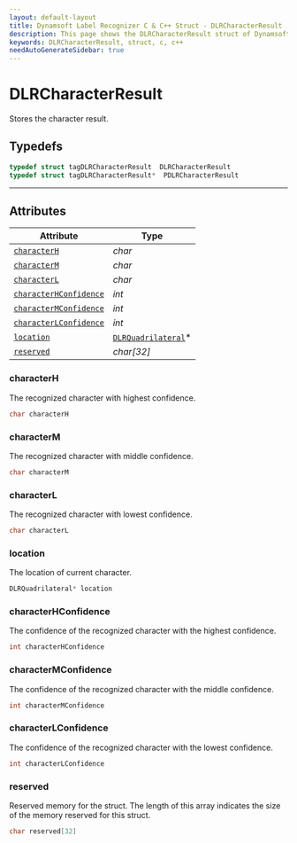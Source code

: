 ```yaml
---
layout: default-layout
title: Dynamsoft Label Recognizer C & C++ Struct - DLRCharacterResult
description: This page shows the DLRCharacterResult struct of Dynamsoft Label Recognizer for C & C++ Language.
keywords: DLRCharacterResult, struct, c, c++
needAutoGenerateSidebar: true
---
```



# DLRCharacterResult
Stores the character result.

## Typedefs

```cpp
typedef struct tagDLRCharacterResult  DLRCharacterResult
typedef struct tagDLRCharacterResult*  PDLRCharacterResult
```  
  
---
  

## Attributes
  
| Attribute | Type |
|---------- | ---- |
| [`characterH`](#characterh) | *char* |
| [`characterM`](#characterm) | *char* |
| [`characterL`](#characterl) | *char* |
| [`characterHConfidence`](#characterhconfidence) | *int* |
| [`characterMConfidence`](#charactermconfidence) | *int* |
| [`characterLConfidence`](#characterlconfidence) | *int* |
| [`location`](#location) | [`DLRQuadrilateral`](dlr-quadrilateral.md)\* |
| [`reserved`](#reserved) | *char\[32\]* |


### characterH
The recognized character with highest confidence.
```cpp
char characterH
```

### characterM
The recognized character with middle confidence.
```cpp
char characterM
```

### characterL
The recognized character with lowest confidence.
```cpp
char characterL
```

### location
The location of current character.
```cpp
DLRQuadrilateral* location
```

### characterHConfidence
The confidence of the recognized character with the highest confidence.
```cpp
int characterHConfidence
```

### characterMConfidence
The confidence of the recognized character with the middle confidence.
```cpp
int characterMConfidence
```

### characterLConfidence
The confidence of the recognized character with the lowest confidence.
```cpp
int characterLConfidence
```

### reserved
Reserved memory for the struct. The length of this array indicates the size of the memory reserved for this struct.
```cpp
char reserved[32]
```
